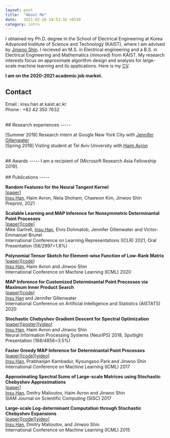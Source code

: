 ```yaml
---
layout: post
title:  "About Me"
date:   2021-02-26 19:53:36 +0530
category: intro
---
```


I obtained my Ph.D. degree in the School of Electrical Engineering at Korea Advanced Institute of Science and Technology (KAIST), where I am advised by [Jinwoo Shin]. I recieved an M.S. in Electrical engineering and a B.S. in Electrical Engineering and Mathematics (minored) from KAIST.  My research interests focus on approximate algorithm design and analysis for large-scale machine learning and its applications. Here is my [CV].

**I am on the 2020-2021 academic job market.**


## Contact
Email : insu.han at kaist.ac.kr <br/>
Phone : +82 42 350 7632


[Jinwoo Shin]: http://alinlab.kaist.ac.kr/shin.html
[CV]: https://www.dropbox.com/s/xgxu17r4ic0w089/cv.pdf?dl=0


<br/>
## Research experiences
-----

[Summer 2019] Research intern at Google New York City with [Jennifer Gillenwater] <br/>
[Spring 2018] Visting student at Tel Aviv University with [Haim Avron]


[Jennifer Gillenwater]: http://jgillenw.com/
[Haim Avron]: http://www.math.tau.ac.il/~haimav/

<br/>
## Awards
-----
I am a recipient of [Microsoft Research Asia Fellowship 2019]. <br/>


[Microsoft Research Asia Fellowship 2019]: https://www.microsoft.com/en-us/research/academic-program/fellowships-microsoft-research-asia/

<br/>
## Publications
-----

**Random Features for the Neural Tangent Kernel** <br/>
[[paper][ntk_paper]]<br/>
<U>Insu Han</U>, Haim Avron, Neta Shoham, Chaewon Kim, Jinwoo Shin<br/>
Preprint, 2021
<br/>

**Scalable Learning and MAP Inference for Nonsymmetric Determinantal Point Processes** <br/>
[[paper][ndpp_paper]][[code][ndpp_code]]<br/>
Mike Gartrell, <U>Insu Han</U>, Elvis Dohmatob, Jennifer Gillenwater and Victor-Emmanuel Brunel <br/>
International Conference on Learning Representations (ICLR) 2021, Oral Presentation (58/2997=1.8%)
<br/>

**Polynomial Tensor Sketch for Element-wise Function of Low-Rank Matrix** <br/>
[[paper][poly_paper]][[code][poly_code]]<br/>
<U>Insu Han</U>, Haim Avron and Jinwoo Shin <br/>
International Conference on Machine Learning (ICML) 2020
<br/>

**MAP Inference for Customized Determinantal Point Processes via Maximum Inner Product Search** <br/>
[[paper][fastdppmap_aistats20]][[code][dppmips_code]]<br/>
<U>Insu Han</U> and Jennifer Gillenwater <br/>
International Conference on Artificial Intelligence and Statistics (AISTATS) 2020
<br/>

**Stochastic Chebyshev Gradient Descent for Spectral Optimization** <br/>
[[paper][specopt_paper]][[poster][specopt_poster]][[video][specopt_video]]<br/>
<U>Insu Han</U>, Haim Avron and Jinwoo Shin <br/>
Neural Information Processing Systems (NeurIPS) 2018, Spotlight Presentation (168/4856=3.5%)

**Faster Greedy MAP Inference for Determinantal Point Processes** <br/>
[[paper][fastdpp_paper]][[code][fastdpp_code]][[video][fastdpp_video]]<br/>
<U>Insu Han</U>, Prabhanjan Kambadur, Kyoungsoo Park and Jinwoo Shin <br/>
International Conference on Machine Learning (ICML) 2017

**Approximating Spectral Sums of Large-scale Matrices using Stochastic Chebyshev Approximations** <br/>
[[paper][specsum_paper]]<br/>
<U>Insu Han</U>, Dmitry Malioutov, Haim Avron and Jinwoo Shin <br/>
SIAM Journal on Scientific Computing (SISC) 2017

**Large-scale Log-determinant Computation through Stochastic Chebyshev Expansions** <br/>
[[paper][logdet_paper]][[code][logdet_code]][[video][logdet_video]]<br/>
<U>Insu Han</U>, Dmitry Malioutov, and Jinwoo Shin <br/>
International Conference on Machine Learning (ICML) 2015

[dppmips_code]: https://github.com/insuhan/dppmapmips
[ndpp_code]: https://github.com/cgartrel/nonsymmetric-DPP-learning/tree/scalable
[ndpp_paper]: https://openreview.net/forum?id=HajQFbx_yB
[poly_code]: https://github.com/insuhan/polytensorsketch
[poly_paper]: http://proceedings.mlr.press/v119/han20a/han20a.pdf
[specopt_paper]: https://papers.nips.cc/paper/7968-stochastic-chebyshev-gradient-descent-for-spectral-optimization.pdf
[specopt_poster]: http://alinlab.kaist.ac.kr/resource/poster_nips18_specopt.pdf
[specopt_video]: https://www.youtube.com/watch?v=0Sx9G3-fOwU&feature=youtu.be
[fastdpp_paper]: http://proceedings.mlr.press/v70/han17a/han17a.pdf
[fastdpp_code]: https://github.com/insuhan/fastdppmap
[fastdpp_video]: https://vimeo.com/240776466
[specsum_paper]: https://epubs.siam.org/doi/pdf/10.1137/16M1078148
[logdet_paper]: http://proceedings.mlr.press/v37/hana15.pdf
[logdet_code]: http://alinlab.kaist.ac.kr/resource/logdet_code.zip
[logdet_video]: http://videolectures.net/icml2015_han_log_determinant_computation/
[fastdppmap_aistats20]: http://alinlab.kaist.ac.kr/resource/fastdppmap_aistats2020.pdf
[ntk_paper]: https://arxiv.org/pdf/2104.01351.pdf